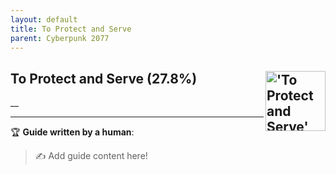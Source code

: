 ```yaml
---
layout: default
title: To Protect and Serve
parent: Cyberpunk 2077
---
```


## To Protect and Serve (27.8%) <img align="right" src="https://cdn.cloudflare.steamstatic.com/steamcommunity/public/images/apps/1091500/a51caf46e315b285be58a7d6cf7013a7b0c44a41.jpg" alt="'To Protect and Serve' achievement icon" width="96" height="96">

__

---

:trophy: **Guide written by a human**:

> :writing_hand: Add guide content here!


